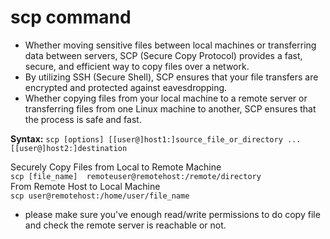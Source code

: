 # scp command

- Whether moving sensitive files between local machines or transferring data between servers, SCP (Secure Copy Protocol) provides a fast, secure, and efficient way to copy files over a network.
- By utilizing SSH (Secure Shell), SCP ensures that your file transfers are encrypted and protected against eavesdropping.
- Whether copying files from your local machine to a remote server or transferring files from one Linux machine to another, SCP ensures that the process is safe and fast.

**Syntax:**
`scp [options] [[user@]host1:]source_file_or_directory ... [[user@]host2:]destination`

Securely Copy Files from Local to Remote Machine<br>
`scp [file_name]  remoteuser@remotehost:/remote/directory`<br>
From Remote Host to Local Machine<br>
`scp user@remotehost:/home/user/file_name`<br>

- please make sure you've enough read/write permissions to do copy file and check the remote server is reachable or not.
